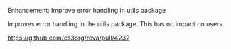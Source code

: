 Enhancement: Improve error handling in utils package

Improves error handling in the utils package. This has no impact on users.

https://github.com/cs3org/reva/pull/4232
